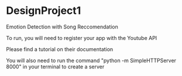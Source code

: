 # DesignProject1

Emotion Detection with Song Reccomendation

To run, you will need to register your app with the Youtube API

Please find a tutorial on their documentation

You will also need to run the command "python -m SimpleHTTPServer 8000" in your terminal to create a server
